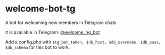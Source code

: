 # welcome-bot-tg
A bot for welcoming new members in Telegram chats

It is available in Telegram: [@welcome_ng_bot](https://t.me/welcome_ng_bot)

Add a config.php with `$tg_bot_token, $db_host, $db_username, $db_pass, $db_schema` for this bot to work.
